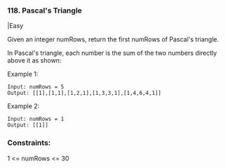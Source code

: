 ### 118. Pascal's Triangle
|Easy

Given an integer numRows, return the first numRows of Pascal's triangle.

In Pascal's triangle, each number is the sum of the two numbers directly above it as shown:


 

Example 1:
```
Input: numRows = 5
Output: [[1],[1,1],[1,2,1],[1,3,3,1],[1,4,6,4,1]]
```
Example 2:
```
Input: numRows = 1
Output: [[1]]
``` 

### Constraints:

1 <= numRows <= 30
